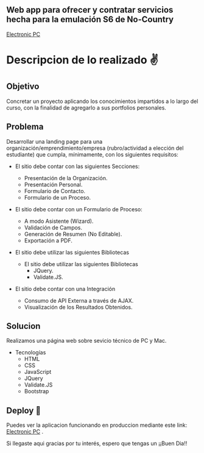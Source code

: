 ## Web app para ofrecer y contratar servicios hecha para la emulación S6 de No-Country 


[Electronic PC]()



# Descripcion de lo realizado ✌

## Objetivo

Concretar un proyecto aplicando los conocimientos impartidos a lo largo del curso, con la finalidad de agregarlo a sus portfolios personales.

## Problema

Desarrollar una landing page para una organización/emprendimiento/empresa (rubro/actividad a elección del estudiante) que cumpla, mínimamente, con los siguientes requisitos:

* El sitio debe contar con las siguientes Secciones:
  * Presentación de la Organización.
  * Presentación Personal.
  * Formulario de Contacto.
  * Formulario de un Proceso.

* El sitio debe contar con un Formulario de Proceso:
  * A modo Asistente (Wizard).
  * Validación de Campos.
  * Generación de Resumen (No Editable).
  * Exportación a PDF.

* El sitio debe utilizar las siguientes Bibliotecas
  * El sitio debe utilizar las siguientes Bibliotecas
    * JQuery.
    * Validate.JS.

* El sitio debe contar con una Integración
  * Consumo de API Externa a través de AJAX.
  * Visualización de los Resultados Obtenidos.


## Solucion

Realizamos una página web sobre sevicio técnico de PC y Mac.

* Tecnologías
  * HTML
  * CSS
  * JavaScript
  * JQuery
  * Validate.JS
  * Bootstrap




## Deploy 🚀

Puedes ver la aplicacion funcionando en produccion mediante este link: [Electronic PC]() .

 

Si llegaste aqui gracias por tu interés, espero que tengas un ¡¡Buen Dia!!
